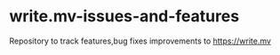 # write.mv-issues-and-features

Repository to track features,bug fixes improvements to https://write.mv
